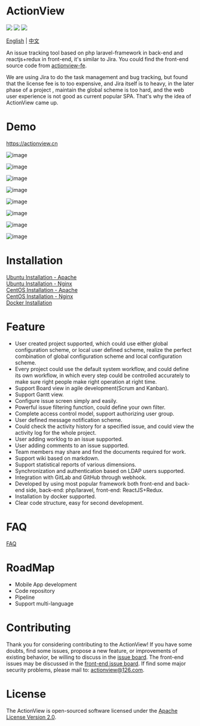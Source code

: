 # ActionView

![](https://img.shields.io/badge/language-php-orange.svg) ![](https://img.shields.io/badge/framework-laravel+reactjs-brightgreen.svg) ![](https://img.shields.io/badge/license-apache2.0-blue.svg)  

[English](https://github.com/lxerxa/actionview/blob/master/readme.md) | [中文](https://github.com/lxerxa/actionview/blob/master/readme-cn.md)

An issue tracking tool based on php laravel-framework in back-end and reactjs+redux in front-end, it's similar to Jira. You could find the front-end source code from [actionview-fe](https://github.com/lxerxa/actionview-fe).    

We are using Jira to do the task management and bug tracking, but found that the license fee is to too expensive, and Jira itself is to heavy, in the later phase of a project , maintain the global scheme is too hard, and the web user experience is not good as current popular SPA. That's why the idea of ActionView came up.  

# Demo

https://actionview.cn  

![image](https://actionview.cn/www/images/summary.png)

![image](https://actionview.cn/www/images/issues.png)

![image](https://actionview.cn/www/images/workflow.png)

![image](https://actionview.cn/www/images/kanban.png)

![image](https://actionview.cn/www/images/kanban-drag.png)

![image](https://actionview.cn/www/images/kanban-backlog.png)

![image](https://actionview.cn/www/images/report.png)

![image](https://actionview.cn/www/images/gantt.png)

# Installation

[Ubuntu Installation - Apache](https://github.com/lxerxa/actionview/wiki/Ubuntu-Installation(Apache))  
[Ubuntu Installation - Nginx](https://github.com/lxerxa/actionview/wiki/Ubuntu-Installation(Nginx))  
[CentOS Installation - Apache](https://github.com/lxerxa/actionview/wiki/CentOS-Installation(Apache))  
[CentOS Installation - Nginx](https://github.com/lxerxa/actionview/wiki/CentOS-Installation(Nginx))  
[Docker Installation](https://github.com/lxerxa/actionview/wiki/Docker-Installation)  

# Feature

* User created project supported, which could use either global configuration scheme, or local user defined scheme, realize the perfect combination of global configuration scheme and local configuration scheme.  
* Every project could use the default system workflow, and could define its own workflow, in which every step could be controlled accurately to make sure right people make right operation at right time.  
* Support Board view in agile development(Scrum and Kanban).  
* Support Gantt view.  
* Configure issue screen simply and easily.  
* Powerful issue filtering function, could define your own filter.    
* Complete access control model, support authorizing user group.    
* User defined message notification scheme.    
* Could check the activity history for a specified issue, and could view the activity log for the whole project.  
* User adding worklog to an issue supported.  
* User adding comments to an issue supported.  
* Team members may share and find the documents required for work.  
* Support wiki based on markdown.  
* Support statistical reports of various dimensions.  
* Synchronization and authentication based on LDAP users supported.  
* Integration with GitLab and GitHub through webhook.  
* Developed by using most popular framework both front-end and back-end side, back-end: php/laravel, front-end: ReactJS+Redux.  
* Installation by docker supported.  
* Clear code structure, easy for second development.  

# FAQ

[FAQ](https://github.com/lxerxa/actionview/wiki/FAQ)

# RoadMap

* Mobile App development  
* Code repository  
* Pipeline
* Support multi-language      

# Contributing

Thank you for considering contributing to the ActionView! If you have some doubts, find some issues, propose a new feature, or improvements of existing behavior, be willing to discuss in the [issue board](https://github.com/lxerxa/actionview/issues). The front-end issues may be discussed in the [front-end issue board](https://github.com/lxerxa/actionview/issues). If find some major security problems, please mail to: actionview@126.com.  


# License

The ActionView is open-sourced software licensed under the [ Apache License Version 2.0](https://www.apache.org/licenses/LICENSE-2.0).    
